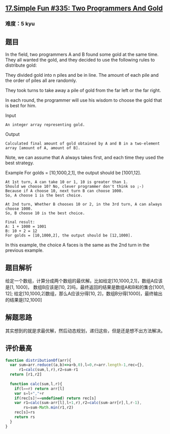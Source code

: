 ## [17.Simple Fun #335: Two Programmers And Gold](https://www.codewars.com/kata/59549d482a68fe3bc2000146/javascript)
### 难度：5 kyu

## 题目
In the field, two programmers A and B found some gold at the same time. They all wanted the gold, and they decided to use the following rules to distribute gold:

They divided gold into n piles and be in line. The amount of each pile and the order of piles all are randomly.

They took turns to take away a pile of gold from the far left or the far right.

In each round, the programmer will use his wisdom to choose the gold that is best for him.

Input
```
An integer array representing gold. 
```
Output
```
Calculated final amount of gold obtained by A and B in a two-element array [amount of A, amount of B].
```
Note, we can assume that A always takes first, and each time they used the best strategy.

Example
For golds = [10,1000,2,1], the output should be [1001,12].

```
At 1st turn, A can take 10 or 1, 10 is greater than 1.
Should we choose 10? No, clever programmer don't think so ;-)
Because if A choose 10, next turn B can choose 1000.
So, A choose 1 is the best choice.

At 2nd turn, Whether B chooses 10 or 2, in the 3rd turn, A can always choose 1000. 
So, B choose 10 is the best choice.

Final result:
A: 1 + 1000 = 1001
B: 10 + 2 = 12
For golds = [10,1000,2], the output should be [12,1000].
```

In this example, the choice A faces is the same as the 2nd turn in the previous example.

## 题目解析
给定一个数组，计算分成两个数组的最优解。比如给定[10,1000,2,1]，数组A应该是[1, 1000]， 数组B应该是[10, 2]吗，最终返回的结果是数组A和B和的集合[1001, 12];
给定[10,1000,2]数组，那么A应该分得[10, 2]，数组B分得[1000]，最终输出的结果是[12,1000]

## 解题思路
其实想到的就是求最优解，然后动态规划，递归这些，但是还是想不出方法解决。

## 评价最高
```js
function distributionOf(arr){
  var sum=arr.reduce((a,b)=>a+b,0),l=0,r=arr.length-1,rec={},
      r1=calc(sum,l,r),r2=sum-r1
  return [r1,r2]
  
  function calc(sum,l,r){
    if(l==r) return arr[l]
    var s=l+","+r
    if(rec[s]!==undefined) return rec[s]
    var r1=calc(sum-arr[l],l+1,r),r2=calc(sum-arr[r],l,r-1),
        rs=sum-Math.min(r1,r2)
    rec[s]=rs
    return rs
  }
}
```
